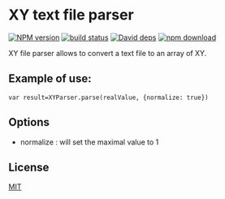 # XY text file parser

  [![NPM version][npm-image]][npm-url]
  [![build status][travis-image]][travis-url]
  [![David deps][david-image]][david-url]
  [![npm download][download-image]][download-url]

XY file parser allows to convert a text file to an array of XY.


## Example of use:
```
var result=XYParser.parse(realValue, {normalize: true})
```

## Options

* normalize : will set the maximal value to 1

## License

  [MIT](./LICENSE)

[npm-image]: https://img.shields.io/npm/v/cheminfo-dummy.svg?style=flat-square
[npm-url]: https://www.npmjs.com/package/cheminfo-dummy
[travis-image]: https://img.shields.io/travis/cheminfo-js/dummy/master.svg?style=flat-square
[travis-url]: https://travis-ci.org/cheminfo-js/dummy
[david-image]: https://img.shields.io/david/cheminfo-js/dummy.svg?style=flat-square
[david-url]: https://david-dm.org/cheminfo-js/dummy
[download-image]: https://img.shields.io/npm/dm/cheminfo-dummy.svg?style=flat-square
[download-url]: https://www.npmjs.com/package/cheminfo-dummy
